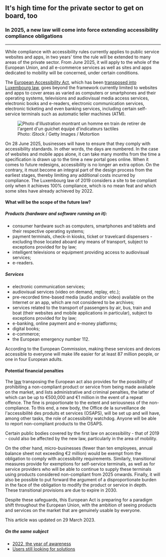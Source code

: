 <h2>It's high time for the private sector to get on board, too</h2>
<h3>In 2025, a new law will come into force extending accessibility compliance obligations</h3>
<hr>
<div class="intro">
    <p>While compliance with accessibility rules currently applies to public service websites and apps, in two years' time the rule will be extended to many areas of the private sector. From June 2025, it will apply to the whole of the European Union, and all e-commerce services as well as sites and apps dedicated to mobility will be concerned, under certain conditions.</p>
</div>
<p>The <a href="https://ec.europa.eu/social/main.jsp?catId=1202&intPageId=5581&langId=en">European Accessibility Act</a>, which has been <a href="https://legilux.public.lu/eli/etat/leg/loi/2023/03/08/a133/jo">transposed into Luxembourg law</a>, goes beyond the framework currently limited to websites and apps to cover areas as varied as computers or smartphones and their operating systems, televisions and audiovisual media access services, electronic books and e-readers, electronic communication services, electronic ticketing and even banking services, including certain self-service terminals such as automatic teller machines (ATM).</p>
<figure role="group" aria-label="Photo: iStock / Getty Images / Motortion" class="pic">
    <img src="../../../../content/fr/news/img/iStock3.jpg" alt="Photo d'illustration montrant un homme en train de retirer de l'argent d'un guichet équipé d'indicateurs tactiles">
    <figcaption>Photo: iStock / Getty Images / Motortion</figcaption>
</figure>
<p>On 28 June 2025, businesses will have to ensure that they comply with accessibility standards. In other words, the days are numbered. In the case of websites and mobile apps alone, it can take many months from the time a specification is drawn up to the time a new portal goes online. When it comes to future redesigns, accessibility is no longer an extra option. On the contrary, it must become an integral part of the design process from the earliest stages, thereby limiting any additional costs incurred by compliance. The Luxembourg law of 2019 considers a site to be compliant only when it achieves 100% compliance, which is no mean feat and which some sites have already achieved by 2022.</p>
<aside class="contextbox">
    <h4>What will be the scope of the future law?</h4>
    <h5>Products (hardware and software running on it):</h5>
    <ul>
        <li>consumer hardware such as computers, smartphones and tablets and their respective operating systems;</li>
        <li>payment terminals, check-in kiosks, ticket or travelcard dispensers - excluding those located aboard any means of transport, subject to exceptions provided for by law;</li>
        <li>intelligent televisions or equipment providing access to audiovisual services;</li>
        <li>e-readers.</li>
    </ul>
    <h5>Services</h5>
    <ul>
        <li>electronic communication services;</li>
        <li>audiovisual services (video on demand, replay, etc.);</li>
        <li>pre-recorded time-based media (audio and/or video) available on the Internet or an app, which are not considered to be archives;</li>
        <li>services related to the transport of passengers by air, bus, train and boat (their websites and mobile applications in particular), subject to exceptions provided for by law;</li>
        <li>e-banking, online payment and e-money platforms;</li>
        <li>digital books;</li>
        <li>e-commerce;</li>
        <li>the European emergency number 112.</li>
    </ul>
</aside>
<p>According to the European Commission, making these services and devices accessible to everyone will make life easier for at least 87 million people, or one in four European adults.</p>
<h4>Potential financial penalties</h4>
<p>The <a href="https://legilux.public.lu/eli/etat/leg/loi/2023/03/08/a133/jo">law</a> transposing the European act also provides for the possibility of prohibiting a non-compliant product or service from being made available on the market, and lists administrative and criminal penalties, the latter of which can be up to €500,000 and €1 million in the event of a repeat offence. The fine is proportionate to the extent and seriousness of the non-compliance. To this end, a new body, the Office de la surveillance de l'accessibilité des produits et services (OSAPS), will be set up and will have, among other tasks, the role of accessibility watchdog. Anyone will be able to report non-compliant products to the OSAPS.</p>
<p>Certain public bodies covered by the first law on accessibility - that of 2019 - could also be affected by the new law, particularly in the area of mobility.</p>
<p>On the other hand, micro-businesses (fewer than ten employees, annual balance sheet not exceeding €2 million) would be exempt from the obligation to comply with accessibility requirements. Similarly, transitional measures provide for exemptions for self-service terminals, as well as for service providers who will be able to continue to supply these terminals using products considered non-compliant from 2025 onwards. Finally, it will also be possible to put forward the argument of a disproportionate burden in the face of the obligation to modify the product or service in depth. These transitional provisions are due to expire in 2030.</p>
<p>Despite these safeguards, this European Act is preparing for a paradigm shift throughout the European Union, with the ambition of seeing products and services on the market that are genuinely usable by everyone.</p>
<p>This article was updated on 29 March 2023.</p>
<aside class="more">
    <h5>On the same subject</h5>
    <ul>
        <li><a href="2023-02-20-rapport2022.html">2022, the year of awareness</a></li>
        <li><a href="2023-02-24-complaints2022.html">Users still looking for solutions</a></li>
    </ul>
</aside>